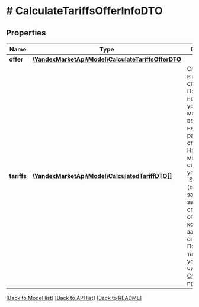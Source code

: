 # # CalculateTariffsOfferInfoDTO

## Properties

Name | Type | Description | Notes
------------ | ------------- | ------------- | -------------
**offer** | [**\YandexMarketApi\Model\CalculateTariffsOfferDTO**](CalculateTariffsOfferDTO.md) |  |
**tariffs** | [**\YandexMarketApi\Model\CalculatedTariffDTO[]**](CalculatedTariffDTO.md) | Список услуг и их стоимость.  По некоторым услугам могут возвращаться несколько разных стоимостей. Например, в модели FBS стоимость услуги &#x60;SORTING&#x60; (обработка заказа) зависит от способа отгрузки и количества заказов в отгрузке. Подробнее о тарифах на услуги читайте [в Справке для продавцов](https://yandex.ru/support2/marketplace/ru/introduction/rates/models/). |

[[Back to Model list]](../../README.md#models) [[Back to API list]](../../README.md#endpoints) [[Back to README]](../../README.md)
